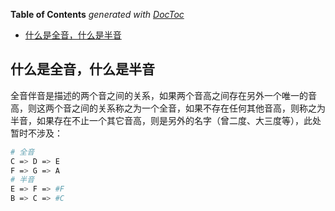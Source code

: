 <!-- START doctoc generated TOC please keep comment here to allow auto update -->
<!-- DON'T EDIT THIS SECTION, INSTEAD RE-RUN doctoc TO UPDATE -->
**Table of Contents**  *generated with [DocToc](https://github.com/thlorenz/doctoc)*

- [什么是全音，什么是半音](#%E4%BB%80%E4%B9%88%E6%98%AF%E5%85%A8%E9%9F%B3%E4%BB%80%E4%B9%88%E6%98%AF%E5%8D%8A%E9%9F%B3)

<!-- END doctoc generated TOC please keep comment here to allow auto update -->

## 什么是全音，什么是半音

全音伴音是描述的两个音之间的关系，如果两个音高之间存在另外一个唯一的音高，则这两个音之间的关系称之为一个全音，如果不存在任何其他音高，则称之为半音，如果存在不止一个其它音高，则是另外的名字（曾二度、大三度等），此处暂时不涉及：

```bash
# 全音
C => D => E
F => G => A
# 半音
E => F => #F
B => C => #C
```

